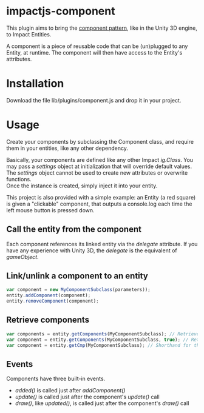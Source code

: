 impactjs-component
==================

This plugin aims to bring the [component pattern](https://en.wikipedia.org/wiki/Entity_component_system), like in the Unity 3D engine, to Impact Entities.

A component is a piece of reusable code that can be (un)plugged to any Entity, at runtime. The component will then have access to the Entity's attributes.

Installation
============

Download the file lib/plugins/component.js and drop it in your project.

Usage
=====

Create your components by subclassing the Component class, and require them in your entities, like any other dependency.

Basically, your components are defined like any other Impact _ig.Class_. You may pass a _settings_ object at initialization 
that will override default values. 
The _settings_ object cannot be used to create new attributes or overwrite functions.  
Once the instance is created, simply inject it into your entity.


This project is also provided with a simple example: an Entity (a red square) is given a "clickable" component, 
that outputs a console.log each time the left mouse button is pressed down.

Call the entity from the component
----------------------------------

Each component references its linked entity via the _delegate_ attribute.
If you have any experience with Unity 3D, the _delegate_ is the equivalent of _gameObject_.

Link/unlink a component to an entity
------------------------------------

```javascript
var component = new MyComponentSubclass(parameters));
entity.addComponent(component);
entity.removeComponent(component);
```

Retrieve components
-------------------

```javascript
var components = entity.getComponents(MyComponentSubclass); // Retrieve an array containing all components that match the class
var component = entity.getComponents(MyComponentSubclass, true); // Retrieve only the first component to match the class
var component = entity.getCmp(MyComponentSubclass); // Shorthand for the above line
```

Events
------

Components have three built-in events.

- _added()_ is called just after _addComponent()_
- _update()_ is called just after the component's _update()_ call
- _draw()_, like _updated()_, is called just after the component's _draw()_ call


